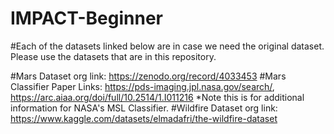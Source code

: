 # IMPACT-Beginner

#Each of the datasets linked below are in case we need the original dataset. Please use the datasets that are in this repository.

#Mars Dataset org link:  https://zenodo.org/record/4033453
#Mars Classifier Paper Links: https://pds-imaging.jpl.nasa.gov/search/, https://arc.aiaa.org/doi/full/10.2514/1.I011216 *Note this is for additional information for NASA's MSL Classifier.
#Wildfire Dataset org link: https://www.kaggle.com/datasets/elmadafri/the-wildfire-dataset 
